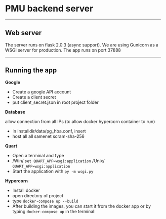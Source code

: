 # PMU backend server

---

## Web server

The server runs on flask 2.0.3 (async support).
We are using Gunicorn as a WSGI server for production.
The app runs on port 37888

---

## Running the app

**Google**

- Create a google API account
- Create a client secret
- put client_secret.json in root project folder

**Database**

allow connection from all IPs (to allow docker hypercorn container to run)
- In installdir/data/pg_hba.conf, insert
- host all             all              samenet              scram-sha-256

**Quart**

- Open a terminal and type
- /Win/ `set QUART_APP=wsgi:application` /Unix/ `QUART_APP=wsgi:application`
- Start the application with `py -m wsgi.py`


**Hypercorn**

- Install docker
- open directory of project
- type `docker-compose up --build`
- After building the images, you can start it from the docker app or by typing `docker-compose up` in the terminal